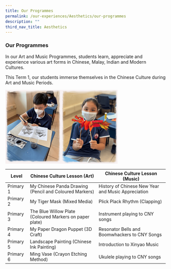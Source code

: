 ```yaml
---
title: Our Programmes
permalink: /our-experiences/Aesthetics/our-programmes
description: ""
third_nav_title: Aesthetics
---
```

### Our Programmes

In our Art and Music Programmes, students learn, appreciate and experience various art forms in Chinese, Malay, Indian and Modern Cultures.

This Term 1, our students immerse themselves in the Chinese Culture during Art and Music Periods.

<img src="/images/aes5.png" 
     style="width:70%">

| Level | Chinese Culture Lesson (Art) | Chinese Culture Lesson<br>(Music) |
|---|---|---|
| Primary 1 | My Chinese Panda Drawing (Pencil and Coloured Markers) | History of Chinese New Year and Music Appreciation |
| Primary 2 | My Tiger Mask (Mixed Media) | Plick Plack Rhythm (Clapping) |
| Primary 3 | The Blue Willow Plate (Coloured Markers on paper plate) | Instrument playing to CNY songs |
| Primary 4 | My Paper Dragon Puppet (3D Craft) | Resonator Bells and Boomwhackers to CNY Songs |
| Primary 5 | Landscape Painting (Chinese Ink Painting) | Introduction to Xinyao Music |
| Primary 6 | Ming Vase (Crayon Etching Method) | Ukulele playing to CNY songs |